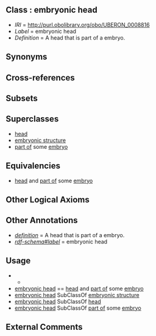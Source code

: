 
## Class : embryonic head

 * *IRI* = http://purl.obolibrary.org/obo/UBERON_0008816
 * *Label* = embryonic head
 * *Definition* = A head that is part of a embryo.

## Synonyms


## Cross-references


## Subsets


## Superclasses

 * [head](../../UBERON/33/UBERON_0000033.md)
 * [embryonic structure](../../UBERON/50/UBERON_0002050.md)
 * [part of](../../BFO/50/BFO_0000050.md) some [embryo](../../UBERON/22/UBERON_0000922.md)

## Equivalencies

 * [head](../../UBERON/33/UBERON_0000033.md) and [part of](../../BFO/50/BFO_0000050.md) some [embryo](../../UBERON/22/UBERON_0000922.md)

## Other Logical Axioms


## Other Annotations

 * *[definition](../../IAO/15/IAO_0000115.md)* = A head that is part of a embryo.
 * *[rdf-schema#label](../../el/rdf-schema#label.md)* = embryonic head

## Usage

 * -
 * [embryonic head](../../UBERON/16/UBERON_0008816.md) == [head](../../UBERON/33/UBERON_0000033.md) and [part of](../../BFO/50/BFO_0000050.md) some [embryo](../../UBERON/22/UBERON_0000922.md)
 * [embryonic head](../../UBERON/16/UBERON_0008816.md) SubClassOf [embryonic structure](../../UBERON/50/UBERON_0002050.md)
 * [embryonic head](../../UBERON/16/UBERON_0008816.md) SubClassOf [head](../../UBERON/33/UBERON_0000033.md)
 * [embryonic head](../../UBERON/16/UBERON_0008816.md) SubClassOf [part of](../../BFO/50/BFO_0000050.md) some [embryo](../../UBERON/22/UBERON_0000922.md)

## External Comments

